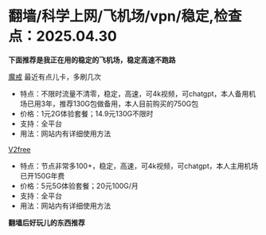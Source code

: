 # 翻墙/科学上网/飞机场/vpn/稳定,检查点：2025.04.30
**下面推荐是我正在用的稳定的飞机场，稳定高速不跑路**

 [魔戒](https://mojie.kim/register?aff=1pWspTHg#tt) 最近有点儿卡，多刷几次
* 特点：不限时流量不清零，稳定，高速，可4k视频，可chatgpt，本人备用机场已用3年，推荐130G包做备用，本人目前购买的750G包
* 价格：1元2G体验套餐；14.9元130G不限时
* 支持：全平台 
* 用法：网站内有详细使用方法


 [V2free](https://w1.v2free.cc/auth/register?code=QKu7#tt) 
* 特点：节点非常多100+，稳定，高速，可4k视频，可chatgpt，本人主用机场已开150G年费
* 价格：5元5G体验套餐；20元100G/月
* 支持：全平台 
* 用法：网站内有详细使用方法

**翻墙后好玩儿的东西推荐**
 
 
